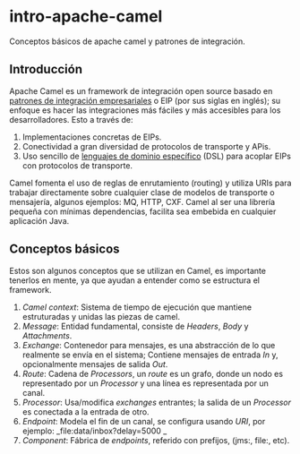 # intro-apache-camel
Conceptos básicos de apache camel y patrones de integración.


## Introducción
Apache Camel es un framework de integración open source basado en [patrones de integración empresariales](http://camel.apache.org/enterprise-integration-patterns.html) o EIP (por sus siglas en inglés); su enfoque es hacer las integraciones más
fáciles y más accesibles para los desarrolladores. Esto a través de:

1. Implementaciones concretas de EIPs.
2. Conectividad a gran diversidad de protocolos de transporte y APis.
3. Uso sencillo de [lenguajes de dominio específico](https://es.wikipedia.org/wiki/Lenguaje_de_dominio_espec%C3%ADfico) (DSL) para acoplar EIPs con protocolos de transporte. 

Camel fomenta el uso de reglas de enrutamiento (routing) y utiliza URIs para trabajar directamente sobre cualquier clase de modelos de transporte o mensajería, algunos
ejemplos: MQ, HTTP, CXF. Camel al ser una librería pequeña con mínimas dependencias, facilita sea embebida en cualquier aplicación Java.

## Conceptos básicos

Estos son algunos conceptos que se utilizan en Camel, es importante tenerlos en mente, ya que ayudan a entender como se estructura el framework.

1. *Camel context*: Sistema de tiempo de ejecución que mantiene estruturadas y unidas las piezas de camel.
2. *Message*: Entidad fundamental, consiste de _Headers_, _Body_ y _Attachments_.
3. *Exchange*: Contenedor para mensajes, es una abstracción de lo que realmente se envía en el sistema; Contiene mensajes de entrada *In* y, opcionalmente mensajes de salida *Out*.
4. *Route*: Cadena de _Processors_, un _route_ es un grafo, donde un nodo es representado por un _Processor_ y una línea es representada por un canal.
5. *Processor*: Usa/modifica _exchanges_ entrantes; la salida de un _Processor_ es conectada a la entrada de otro.
6. *Endpoint*: Modela el fin de un canal, se configura usando _URI_, por ejemplo: _file:data/inbox?delay=5000
_
7. *Component*: Fábrica de _endpoints_, referido con prefijos, (jms:, file:, etc).
